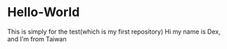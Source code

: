 # Hello-World
This is simply for the test(which is my first repository)
Hi my name is Dex, and I'm from Taiwan
